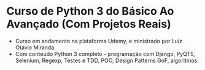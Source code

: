 # Curso de Python 3 do Básico Ao Avançado (Com Projetos Reais)
* Curso em andamento na plataforma Udemy, e ministrado por Luiz Otávio Miranda.
* Com conteúdo Python 3 completo - programação com Django, PyQT5, Selenium, Regexp, Testes e TDD, POO, Design Patterns GoF, algoritmos.

